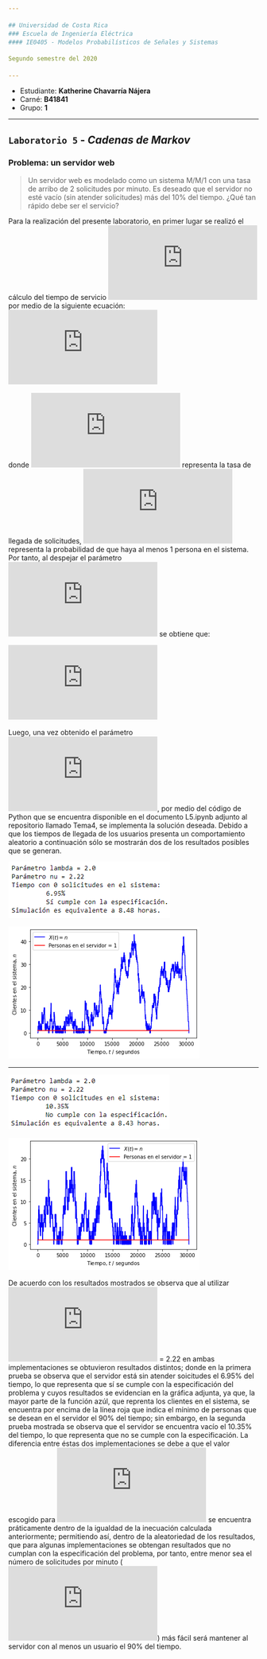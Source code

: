 ```yaml
---

## Universidad de Costa Rica
### Escuela de Ingeniería Eléctrica
#### IE0405 - Modelos Probabilísticos de Señales y Sistemas

Segundo semestre del 2020

---
```


* Estudiante: **Katherine Chavarría Nájera**
* Carné: **B41841**
* Grupo: **1**
---

## `Laboratorio 5` - *Cadenas de Markov*
### Problema: un servidor web

> Un servidor web es modelado como un sistema M/M/1 con una tasa de arribo de 2 solicitudes por minuto. Es deseado que el servidor no esté vacío (sin atender solicitudes) más del 10% del tiempo. ¿Qué tan rápido debe ser el servicio?

Para la realización del presente laboratorio, en primer lugar se realizó el cálculo del tiempo de servicio ![](https://latex.codecogs.com/gif.latex?%5Cupsilon) por medio de la siguiente ecuación: 
![](https://latex.codecogs.com/gif.latex?%5Crho%5E1%20%3D%5Cleft%28%20%5Cfrac%7B%5Clambda%7D%7B%5Cnu%7D%20%5Cright%29%5E1%20%5Cgeq%200.9%20%5C%5C)

donde ![](https://latex.codecogs.com/gif.latex?%5Clambda) representa la tasa de llegada de solicitudes, ![](https://latex.codecogs.com/gif.latex?%5Crho%5E%7B1%7D) representa la probabilidad de que haya al menos 1 persona en el sistema. Por tanto, al despejar el parámetro ![](https://latex.codecogs.com/gif.latex?%5Cupsilon) se obtiene que:

![](https://latex.codecogs.com/gif.latex?%5Cnu%5E%7B1%7D%20%5Cleq%20%5Cfrac%7B%5Clambda%5E%7B1%7D%7D%7B0.9%7D%3D2.22%20%5CRightarrow%20%5Cnu%20%5Cleq%202.22)

Luego, una vez obtenido el parámetro ![](https://latex.codecogs.com/gif.latex?%5Cupsilon), por medio del código de Python que se encuentra disponible en el documento L5.ipynb adjunto al repositorio llamado Tema4, se implementa la solución deseada. Debido a que los tiempos de llegada de los usuarios presenta un comportamiento aleatorio a continuación sólo se mostrarán dos de los resultados posibles que se generan. 

![](Figuras/Figura%201.png) 

![](Figuras/Figura%201.1.png)

---

![](Figuras/Figura%202.png)

![](Figuras/Figura%202.1.png)

De acuerdo con los resultados mostrados se observa que al utilizar ![](https://latex.codecogs.com/gif.latex?%5Cupsilon) = 2.22 en ambas implementaciones se obtuvieron resultados distintos; donde en la primera prueba se observa que el servidor está sin atender soicitudes el 6.95% del tiempo, lo que representa que sí se cumple con la especificación del problema y cuyos resultados se evidencian en la gráfica adjunta, ya que, la mayor parte de la función azúl, que reprenta los clientes en el sistema, se encuentra por encima de la línea roja que indica el mínimo de personas que se desean en el servidor el 90% del tiempo; sin embargo, en la segunda prueba mostrada se observa que el servidor se encuentra vacío el 10.35% del tiempo, lo que representa que no se cumple con la especificación. La diferencia entre éstas dos implementaciones se debe a que el valor escogido para ![](https://latex.codecogs.com/gif.latex?%5Cupsilon) se encuentra práticamente dentro de la igualdad de la inecuación calculada anteriormente; permitiendo así, dentro de la aleatoriedad de los resultados, que para algunas implementaciones se obtengan resultados que no cumplan con la especificación del problema, por tanto, entre menor sea el número de solicitudes por minuto (![](https://latex.codecogs.com/gif.latex?%5Cupsilon)) más fácil será mantener al servidor con al menos un usuario el 90% del tiempo.      
